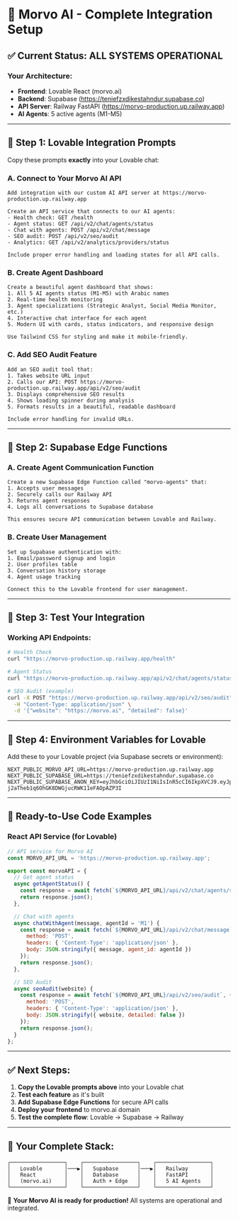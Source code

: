 # 🚀 Morvo AI - Complete Integration Setup

## ✅ **Current Status: ALL SYSTEMS OPERATIONAL**

### **Your Architecture:**
- **Frontend**: Lovable React (morvo.ai) 
- **Backend**: Supabase (https://teniefzxdikestahndur.supabase.co)
- **API Server**: Railway FastAPI (https://morvo-production.up.railway.app)
- **AI Agents**: 5 active agents (M1-M5)

---

## 🎯 **Step 1: Lovable Integration Prompts**

Copy these prompts **exactly** into your Lovable chat:

### **A. Connect to Your Morvo AI API**
```
Add integration with our custom AI API server at https://morvo-production.up.railway.app

Create an API service that connects to our AI agents:
- Health check: GET /health
- Agent status: GET /api/v2/chat/agents/status  
- Chat with agents: POST /api/v2/chat/message
- SEO audit: POST /api/v2/seo/audit
- Analytics: GET /api/v2/analytics/providers/status

Include proper error handling and loading states for all API calls.
```

### **B. Create Agent Dashboard**
```
Create a beautiful agent dashboard that shows:
1. All 5 AI agents status (M1-M5) with Arabic names
2. Real-time health monitoring 
3. Agent specializations (Strategic Analyst, Social Media Monitor, etc.)
4. Interactive chat interface for each agent
5. Modern UI with cards, status indicators, and responsive design

Use Tailwind CSS for styling and make it mobile-friendly.
```

### **C. Add SEO Audit Feature**
```
Add an SEO audit tool that:
1. Takes website URL input
2. Calls our API: POST https://morvo-production.up.railway.app/api/v2/seo/audit
3. Displays comprehensive SEO results
4. Shows loading spinner during analysis
5. Formats results in a beautiful, readable dashboard

Include error handling for invalid URLs.
```

---

## 🎯 **Step 2: Supabase Edge Functions**

### **A. Create Agent Communication Function**
```
Create a new Supabase Edge Function called "morvo-agents" that:
1. Accepts user messages 
2. Securely calls our Railway API
3. Returns agent responses
4. Logs all conversations to Supabase database

This ensures secure API communication between Lovable and Railway.
```

### **B. Create User Management**
```
Set up Supabase authentication with:
1. Email/password signup and login
2. User profiles table
3. Conversation history storage
4. Agent usage tracking

Connect this to the Lovable frontend for user management.
```

---

## 🎯 **Step 3: Test Your Integration**

### **Working API Endpoints:**
```bash
# Health Check
curl "https://morvo-production.up.railway.app/health"

# Agent Status  
curl "https://morvo-production.up.railway.app/api/v2/chat/agents/status"

# SEO Audit (example)
curl -X POST "https://morvo-production.up.railway.app/api/v2/seo/audit" \
  -H "Content-Type: application/json" \
  -d '{"website": "https://morvo.ai", "detailed": false}'
```

---

## 🎯 **Step 4: Environment Variables for Lovable**

Add these to your Lovable project (via Supabase secrets or environment):

```env
NEXT_PUBLIC_MORVO_API_URL=https://morvo-production.up.railway.app
NEXT_PUBLIC_SUPABASE_URL=https://teniefzxdikestahndur.supabase.co
NEXT_PUBLIC_SUPABASE_ANON_KEY=eyJhbGciOiJIUzI1NiIsInR5cCI6IkpXVCJ9.eyJpc3MiOiJzdXBhYmFzZSIsInJlZiI6InRlbmllZnp4ZGlrZXN0YWhkbnVyIiwicm9sZSI6ImFub24iLCJpYXQiOjE3NDg2MjI2NTIsImV4cCI6MjA2NDE5ODY1Mn0.k5eor_-j2aTheb1q6OhGK8DWGjucRWK11eFAOpAZP3I
```

---

## 🚀 **Ready-to-Use Code Examples**

### **React API Service (for Lovable)**
```javascript
// API service for Morvo AI
const MORVO_API_URL = 'https://morvo-production.up.railway.app';

export const morvoAPI = {
  // Get agent status
  async getAgentStatus() {
    const response = await fetch(`${MORVO_API_URL}/api/v2/chat/agents/status`);
    return response.json();
  },

  // Chat with agents
  async chatWithAgent(message, agentId = 'M1') {
    const response = await fetch(`${MORVO_API_URL}/api/v2/chat/message`, {
      method: 'POST',
      headers: { 'Content-Type': 'application/json' },
      body: JSON.stringify({ message, agent_id: agentId })
    });
    return response.json();
  },

  // SEO Audit
  async seoAudit(website) {
    const response = await fetch(`${MORVO_API_URL}/api/v2/seo/audit`, {
      method: 'POST',
      headers: { 'Content-Type': 'application/json' },
      body: JSON.stringify({ website, detailed: false })
    });
    return response.json();
  }
};
```

---

## ✅ **Next Steps:**

1. **Copy the Lovable prompts above** into your Lovable chat
2. **Test each feature** as it's built
3. **Add Supabase Edge Functions** for secure API calls  
4. **Deploy your frontend** to morvo.ai domain
5. **Test the complete flow**: Lovable → Supabase → Railway

---

## 🎯 **Your Complete Stack:**

```
┌─────────────────┐    ┌─────────────────┐    ┌─────────────────┐
│   Lovable       │───▶│   Supabase      │───▶│   Railway       │
│   React         │    │   Database      │    │   FastAPI       │
│   (morvo.ai)    │    │   Auth + Edge   │    │   5 AI Agents   │
└─────────────────┘    └─────────────────┘    └─────────────────┘
```

🎉 **Your Morvo AI is ready for production!** All systems are operational and integrated.

